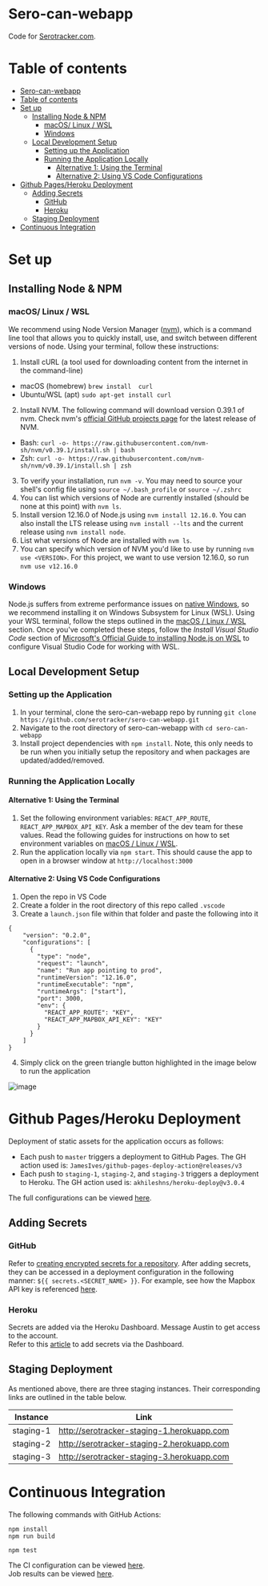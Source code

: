 # Sero-can-webapp

Code for [Serotracker.com](https://serotracker.com/).

# Table of contents

- [Sero-can-webapp](#sero-can-webapp)
- [Table of contents](#table-of-contents)
- [Set up](#set-up)
  - [Installing Node & NPM](#installing-node--npm)
    - [macOS/ Linux / WSL](#macos-linux--wsl)
    - [Windows](#windows)
  - [Local Development Setup](#local-development-setup)
    - [Setting up the Application](#setting-up-the-application)
    - [Running the Application Locally](#running-the-application-locally)
      - [Alternative 1: Using the Terminal](#alternative-1-using-the-terminal)
      - [Alternative 2: Using VS Code Configurations](#alternative-2-using-vs-code-configurations)
- [Github Pages/Heroku Deployment](#github-pagesheroku-deployment)
  - [Adding Secrets](#adding-secrets)
    - [GitHub](#github)
    - [Heroku](#heroku)
  - [Staging Deployment](#staging-deployment)
- [Continuous Integration](#continuous-integration)

# Set up
## Installing Node & NPM

### macOS/ Linux / WSL
We recommend using Node Version Manager ([nvm](https://github.com/nvm-sh/nvm)), which is a command line tool that allows you to quickly install, use, and switch between different versions of node. Using your terminal, follow these instructions:

1. Install cURL (a tool used for downloading content from the internet in the command-line)

- macOS (homebrew) `brew install  curl`
- Ubuntu/WSL (apt) `sudo apt-get install curl`

2. Install NVM. The following command will download version 0.39.1 of nvm. Check nvm's [official GitHub projects page](https://github.com/nvm-sh/nvm) for the latest release of NVM.

- Bash: `curl -o- https://raw.githubusercontent.com/nvm-sh/nvm/v0.39.1/install.sh | bash`
- Zsh: `curl -o- https://raw.githubusercontent.com/nvm-sh/nvm/v0.39.1/install.sh | zsh`

3. To verify your installation, run `nvm -v`. You may need to source your shell's config file using `source ~/.bash_profile` or `source ~/.zshrc`
4. You can list which versions of Node are currently installed (should be none at this point) with `nvm ls`.
5. Install version 12.16.0 of Node.js using `nvm install 12.16.0`. You can also install the LTS release using `nvm install --lts` and the current release using `nvm install node`.
6. List what versions of Node are installed with `nvm ls`.
7.  You can specify which version of NVM you'd like to use by running `nvm use <VERSION>`. For this project, we want to use version 12.16.0, so run `nvm use v12.16.0`

### Windows
Node.js suffers from extreme performance issues on [native Windows](https://docs.microsoft.com/en-us/windows/dev-environment/javascript/nodejs-on-windows), so we recommend installing it on Windows Subsystem for Linux (WSL). Using your WSL terminal, follow the steps outlined in the [macOS / Linux / WSL](#macos--linux--wsl) section. Once you've completed these steps, follow the *Install Visual Studio Code* section of [Microsoft's Official Guide to installing Node.js on WSL](https://docs.microsoft.com/en-us/windows/dev-environment/javascript/nodejs-on-wsl#install-visual-studio-code) to configure Visual Studio Code for working with WSL.

## Local Development Setup

### Setting up the Application
1. In your terminal, clone the sero-can-webapp repo by running `git clone https://github.com/serotracker/sero-can-webapp.git`
2. Navigate to the root directory of sero-can-webapp with `cd sero-can-webapp`
3. Install project dependencies with `npm install`. Note, this only needs to be run when you initially setup the repository and when packages are updated/added/removed.

### Running the Application Locally
#### Alternative 1: Using the Terminal
1. Set the following environment variables: `REACT_APP_ROUTE`, `REACT_APP_MAPBOX_API_KEY`. Ask a member of the dev team for these values. Read the following guides for instructions on how to set environment variables on [macOS / Linux / WSL](https://blog.doppler.com/how-to-set-environment-variables-in-linux-and-mac#how-to-change-and-set-environment-variables).
2. Run the application locally via `npm start`. This should cause the app to open in a browser window at `http://localhost:3000`

#### Alternative 2: Using VS Code Configurations
1. Open the repo in VS Code
2. Create a folder in the root directory of this repo called `.vscode`
3. Create a `launch.json` file within that folder and paste the following into it
```
{
    "version": "0.2.0",
    "configurations": [
      {
        "type": "node",
        "request": "launch",
        "name": "Run app pointing to prod",
        "runtimeVersion": "12.16.0",
        "runtimeExecutable": "npm",
        "runtimeArgs": ["start"],
        "port": 3000,
        "env": {
          "REACT_APP_ROUTE": "KEY",
          "REACT_APP_MAPBOX_API_KEY": "KEY"
        }
      }
    ]
}
```
4. Simply click on the green triangle button highlighted in the image below to run the application

![image](https://user-images.githubusercontent.com/21212898/153516550-f3531027-4400-4fc1-952a-dccc997b0b8d.png)

# Github Pages/Heroku Deployment
Deployment of static assets for the application occurs as follows:
- Each push to `master` triggers a deployment to GitHub Pages. The GH action used is: `JamesIves/github-pages-deploy-action@releases/v3`
- Each push to `staging-1`, `staging-2`, and `staging-3` triggers a deployment to Heroku. The GH action used is: `akhileshns/heroku-deploy@v3.0.4`

The full configurations can be viewed [here](.github/workflows).   

## Adding Secrets
### GitHub
Refer to [creating encrypted secrets for a repository](https://docs.github.com/en/actions/reference/encrypted-secrets#creating-encrypted-secrets-for-a-repository).
After adding secrets, they can be accessed in a deployment configuration in the following manner: `${{ secrets.<SECRET_NAME> }}`.
For example, see how the Mapbox API key is referenced [here](https://github.com/serotracker/sero-can-webapp/blob/master/.github/workflows/deploy-gh-pages.yml#L25).

### Heroku
Secrets are added via the Heroku Dashboard. Message Austin to get access to the account.  
Refer to this [article](https://devcenter.heroku.com/articles/config-vars#using-the-heroku-dashboard) to add secrets via the Dashboard.


## Staging Deployment
As mentioned above, there are three staging instances. Their corresponding links are outlined in the table below.

| Instance  | Link                                        |
|-----------|---------------------------------------------|
| staging-1 | http://serotracker-staging-1.herokuapp.com  |
| staging-2 | http://serotracker-staging-2.herokuapp.com  |
| staging-3 | http://serotracker-staging-3.herokuapp.com  |


# Continuous Integration
The following commands with GitHub Actions:  
```
npm install
npm run build  

npm test
```  
The CI configuration can be viewed [here](https://github.com/serotracker/sero-can-webapp/blob/master/.github/workflows/ci.yml).  
Job results can be viewed [here](https://github.com/serotracker/sero-can-webapp/actions?query=workflow%3ACI).
